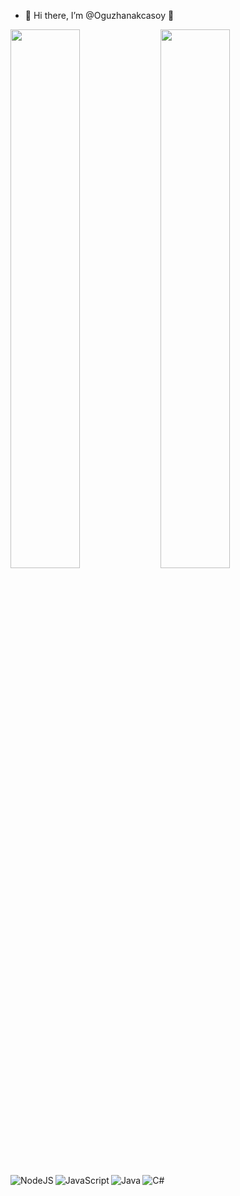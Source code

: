 - 👋 Hi there, I’m @Oguzhanakcasoy 👋


<img align="left" width="47%" src="https://github-readme-stats.vercel.app/api?username=oguzhanakcasoy">

<img align="left" width="47%" src="https://github-readme-stats.vercel.app/api/top-langs/?username=oguzhanakcasoy&layout=compact"/>


<img align="left" alt="NodeJS" src="https://img.shields.io/badge/node.js-6DA55F?style=for-the-badge&logo=node.js&logoColor=white"/>

<img align="left" alt="JavaScript" src="https://img.shields.io/badge/javascript-%23323330.svg?style=for-the-badge&logo=javascript&logoColor=%23F7DF1E"/>

<img align="left" alt="Java" src="https://img.shields.io/badge/java-%23ED8B00.svg?style=for-the-badge&logo=java&logoColor=white"/>



<img align="left" alt="C#" src="https://img.shields.io/badge/c%23-%23239120.svg?style=for-the-badge&logo=c-sharp&logoColor=white"/>




<!---
Oguzhanakcasoy/Oguzhanakcasoy is a ✨ special ✨ repository because its `README.md` (this file) appears on your GitHub profile.
You can click the Preview link to take a look at your changes.

  <img src="https://media.giphy.com/media/UPqYp2tj61XlBhlPbH/giphy.gif">

  ### Hi there, I'm Oguzhan. :blush:
<img align="left" alt="C++" src="https://img.shields.io/badge/c++-%2300599C.svg?style=for-the-badge&logo=c%2B%2B&logoColor=white"/>
  ## Computer Engineer | Software Dev.

### Reach out to me



--->
